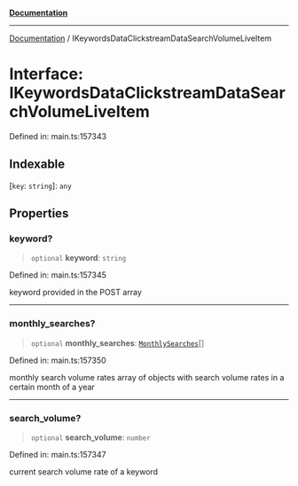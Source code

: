[**Documentation**](../README.md)

***

[Documentation](../README.md) / IKeywordsDataClickstreamDataSearchVolumeLiveItem

# Interface: IKeywordsDataClickstreamDataSearchVolumeLiveItem

Defined in: main.ts:157343

## Indexable

\[`key`: `string`\]: `any`

## Properties

### keyword?

> `optional` **keyword**: `string`

Defined in: main.ts:157345

keyword provided in the POST array

***

### monthly\_searches?

> `optional` **monthly\_searches**: [`MonthlySearches`](../classes/MonthlySearches.md)[]

Defined in: main.ts:157350

monthly search volume rates
array of objects with search volume rates in a certain month of a year

***

### search\_volume?

> `optional` **search\_volume**: `number`

Defined in: main.ts:157347

current search volume rate of a keyword
